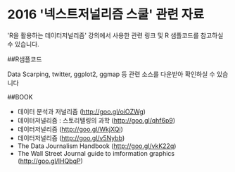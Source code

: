 2016 '넥스트저널리즘 스쿨' 관련 자료
===============

'R을 활용하는 데이터저널리즘' 강의에서 사용한 관련 링크 및 R 샘플코드를 참고하실 수 있습니다. 

##R샘플코드

Data Scarping, twitter, ggplot2, ggmap 등 관련 소스를 다운받아 확인하실 수 있습니다

##BOOK 

- 데이터 분석과 저널리즘 (http://goo.gl/oiOZWg)
- 데이터저널리즘 : 스토리텔링의 과학 (http://goo.gl/qhf6p9)
- 데이터저널리즘 (http://goo.gl/WkjXQi)
- 데이터저널리즘 (http://goo.gl/v5Nybb)
- The Data Journalism Handbook (http://goo.gl/vkK22q)
- The Wall Street Journal guide to imformation graphics (http://goo.gl/IHQbqP)